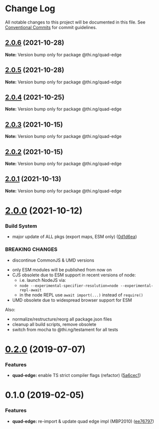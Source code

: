 # Change Log

All notable changes to this project will be documented in this file.
See [Conventional Commits](https://conventionalcommits.org) for commit guidelines.

## [2.0.6](https://github.com/thi-ng/umbrella/compare/@thi.ng/quad-edge@2.0.5...@thi.ng/quad-edge@2.0.6) (2021-10-28)

**Note:** Version bump only for package @thi.ng/quad-edge





## [2.0.5](https://github.com/thi-ng/umbrella/compare/@thi.ng/quad-edge@2.0.4...@thi.ng/quad-edge@2.0.5) (2021-10-28)

**Note:** Version bump only for package @thi.ng/quad-edge





## [2.0.4](https://github.com/thi-ng/umbrella/compare/@thi.ng/quad-edge@2.0.3...@thi.ng/quad-edge@2.0.4) (2021-10-25)

**Note:** Version bump only for package @thi.ng/quad-edge





## [2.0.3](https://github.com/thi-ng/umbrella/compare/@thi.ng/quad-edge@2.0.2...@thi.ng/quad-edge@2.0.3) (2021-10-15)

**Note:** Version bump only for package @thi.ng/quad-edge





## [2.0.2](https://github.com/thi-ng/umbrella/compare/@thi.ng/quad-edge@2.0.1...@thi.ng/quad-edge@2.0.2) (2021-10-15)

**Note:** Version bump only for package @thi.ng/quad-edge





## [2.0.1](https://github.com/thi-ng/umbrella/compare/@thi.ng/quad-edge@2.0.0...@thi.ng/quad-edge@2.0.1) (2021-10-13)

**Note:** Version bump only for package @thi.ng/quad-edge





# [2.0.0](https://github.com/thi-ng/umbrella/compare/@thi.ng/quad-edge@1.0.1...@thi.ng/quad-edge@2.0.0) (2021-10-12)


### Build System

* major update of ALL pkgs (export maps, ESM only) ([0d1d6ea](https://github.com/thi-ng/umbrella/commit/0d1d6ea9fab2a645d6c5f2bf2591459b939c09b6))


### BREAKING CHANGES

* discontinue CommonJS & UMD versions

- only ESM modules will be published from now on
- CJS obsolete due to ESM support in recent versions of node:
  - i.e. launch NodeJS via:
  - `node --experimental-specifier-resolution=node --experimental-repl-await`
  - in the node REPL use `await import(...)` instead of `require()`
- UMD obsolete due to widespread browser support for ESM

Also:
- normalize/restructure/reorg all package.json files
- cleanup all build scripts, remove obsolete
- switch from mocha to @thi.ng/testament for all tests






#  [0.2.0](https://github.com/thi-ng/umbrella/compare/@thi.ng/quad-edge@0.1.4...@thi.ng/quad-edge@0.2.0) (2019-07-07) 

###  Features 

- **quad-edge:** enable TS strict compiler flags (refactor) ([5a6cec1](https://github.com/thi-ng/umbrella/commit/5a6cec1)) 

#  0.1.0 (2019-02-05) 

###  Features 

- **quad-edge:** re-import & update quad edge impl (MBP2010) ([ee76797](https://github.com/thi-ng/umbrella/commit/ee76797))

